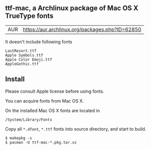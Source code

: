 ttf-mac, a Archlinux package of Mac OS X TrueType fonts
--------------------------------------------------

|    |                                                |
|----|------------------------------------------------|
|AUR | https://aur.archlinux.org/packages.php?ID=62850|

It doesn't include following fonts

	LastResort.ttf
	Apple Symbols.ttf
	Apple Color Emoji.ttf
	AppleGothic.ttf

Install
-------

Please consult Apple license before using fonts.

You can acquire fonts from Mac OS X.

On the installed Mac OS X fonts are located in 
	
	/System/Library/Fonts

Copy all `*.dfont`, `*.ttf` fonts into source directory, and start to build.

	$ makepkg -s 
	$ pacman -U ttf-mac-*.pkg.tar.xz
